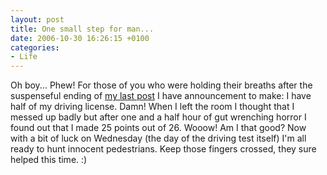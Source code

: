 ```yaml
---
layout: post
title: One small step for man...
date: 2006-10-30 16:26:15 +0100
categories:
- Life
---
```

<p>Oh boy... Phew! For those of you who were holding their breaths after the suspenseful ending of <a href="http://www.rusiczki.net/blog/archives/2006/10/30/fingers_crossed">my last post</a> I have announcement to make: I have half of my driving license. Damn! When I left the room I thought that I messed up badly but after one and a half hour of gut wrenching horror I found out that I made 25 points out of 26. Wooow! Am I that good? Now with a bit of luck on Wednesday (the day of the driving test itself) I'm all ready to hunt innocent pedestrians. Keep those fingers crossed, they sure helped this time. :)</p>
